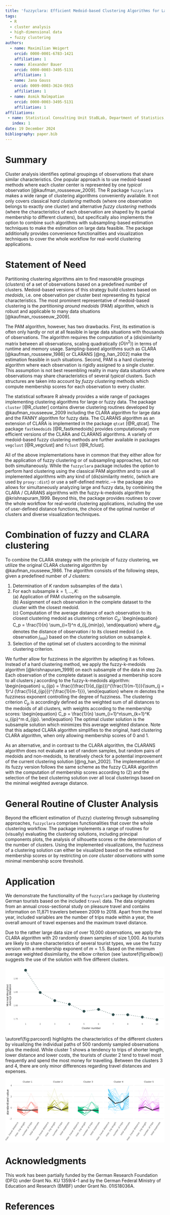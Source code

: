 ```yaml
---
title: 'fuzzyclara: Efficient Medoid-based Clustering Algorithms for Large and Fuzzy Data'
tags:
  - R
  - cluster analysis
  - high-dimensional data
  - fuzzy clustering
authors:
  - name: Maximilian Weigert
    orcid: 0000-0001-6783-1421
    affiliation: 1
  - name: Alexander Bauer
    orcid: 0000-0003-3495-5131
    affiliation: 1
  - name: Jana Gauss
    orcid: 0009-0003-3624-5915
    affiliation: 1
  - name: Asmik Nalmpatian
    orcid: 0000-0003-3495-5131
    affiliation: 1
affiliations:
 - name: Statistical Consulting Unit StaBLab, Department of Statistics, LMU Munich, Germany
   index: 1
date: 19 December 2024
bibliography: paper.bib
---
```


# Summary

Cluster analysis identifies optimal groupings of observations that share similar
characteristics.
One popular approach is to use medoid-based methods where each cluster center is
represented by one *typical* observation [@kaufman_rousseeuw_2009].
The R package `fuzzyclara` makes a wide range of clustering algorithms conveniently available.
It not only covers classical *hard clustering* methods (where one observation belongs to exactly one cluster)
and alternative *fuzzy clustering* methods (where the characteristics of each observation
are shaped by its partial membership to different clusters), but specifically also implements
the option to combine such algorithms with subsampling-based estimation techniques to make the
estimation on large data feasible.
The package additionally provides convenience functionalities and visualization
techniques to cover the whole workflow for real-world clustering applications.


# Statement of Need

Partitioning clustering algorithms aim to find reasonable groupings (*clusters*)
of a set of observations based on a predefined number of clusters.
Medoid-based versions of this strategy build clusters based on *medoids*,
i.e. one observation per cluster best representing its typical characteristics.
The most prominent representative of medoid-based clustering is the
*partitioning around medoids* (PAM) algorithm, which is robust and applicable to
many data situations [@kaufman_rousseeuw_2009].

The PAM algorithm, however, has two drawbacks.
First, its estimation is often only hardly or not at all feasible in large data
situations with thousands of observations.
The algorithm requires the computation of a (dis)similarity matrix between all
observations, scaling quadratically ($O(n^2)$) in terms of runtime and
memory usage.
Sampling-based algorithms such as CLARA [@kaufman_rousseew_1986] or
CLARANS [@ng_han_2002] make the estimation feasible in such situations.
Second, PAM is a hard clustering algorithm where each observation is rigidly
assigned to a single cluster.
This assumption is not best resembling reality in many data situations where
observations may share characteristics of several *typical* clusters.
Such structures are taken into account by *fuzzy clustering* methods which
compute membership scores for each observation to every cluster.

The statistical software R already provides a wide range of packages implementing
clustering algorithms for large or fuzzy data.
The package `cluster` [@R_cluster] contains diverse clustering routines
developed by @kaufman_rousseeuw_2009 including the CLARA algorithm for large
data and the FANNY algorithm for fuzzy data.
The CLARANS algorithm as an extension of CLARA is implemented in the package
`qtcat` [@R_qtcat].
The package `fastkmedoids` [@R_fastkmedoids] provides computationally more efficient
versions of the CLARA and CLARANS algorithms.
A variety of medoid-based fuzzy clustering methods are further available in packages
`vegclust` [@R_vegclust] and `fclust` [@R_fclust].

All of the above implementations have in common that they either allow for the
application of fuzzy clustering or of subsampling approaches, but not both
simultaneously.
While the `fuzzyclara` package includes the option to perform hard clustering
using the classical PAM algorithm and to use all implemented algorithms with
any kind of (dis)similarity metric,
(which are used by `proxy::dist`) or use a self-defined metric.--> 
the package also allows for simultaneously analyzing large and
fuzzy data, by combining the CLARA / CLARANS algorithms with the
fuzzy-k-medoids algorithm by @krishnapuram_1999.
Beyond this, the package provides routines to cover the whole workflow for
real-world clustering applications, including the use of user-defined distance functions,
the choice of the optimal number of clusters and diverse visualization
techniques.

# Combination of fuzzy and CLARA clustering
To combine the CLARA strategy with the principle of fuzzy clustering,
we utilize the original CLARA clustering algorithm by @kaufman_rousseew_1986. The
algorithm consists of the following steps, given a predefined number of $J$
clusters:

1. Determination of $K$ random subsamples of the data \
2. For each subsample $k = 1,..., K$: \
   (a) Application of PAM clustering on the subsample. \
   (b) Assignment of each observation in the complete dataset to the cluster
   with the closest medoid. \
   (c) Computation of the average distance of each observation to its closest
   clustering medoid as clustering criterion $C_p$:
\begin{equation}
C_p = \frac{1}{n} \sum_{i=1}^n d_{ij_{min}p},
\end{equation}
where $d_{ijp}$ denotes the distance of observation $i$ to its closest medoid
(i.e. observation $j_{min}$) based on the clustering solution on subsample $k$.
3. Selection of the optimal set of clusters according to the minimal
clustering criterion.

We further allow for fuzziness in the algorithm by adapting it as follows.
Instead of a hard clustering method, we apply the fuzzy-k-medoids algorithm
[@krishnapuram_1999] on each subsample of the data in step 2a.
Each observation of the complete dataset is assigned a membership score
to all clusters $j$ according to the fuzzy-k-medoids algorithm:
\begin{equation}
u_{ijp} = \frac{(\frac{1}{d_{ijp}})^{\frac{1}{m-1}}}{\sum_{j = 1}^J (\frac{1}{d_{ijp}})^{\frac{1}{m-1}}},
\end{equation}
where $m$ denotes the fuzziness exponent controlling the degree of fuzziness.
The clustering criterion $C_p$ is accordingly defined as the weighted sum of all distances
to the medoids of all clusters, with weights according to the membership scores:
\begin{equation}
C_p = \frac{1}{n} \sum_{i=1}^n\sum_{k=1}^K u_{ijp}^m d_{ijp}.
\end{equation}
The optimal cluster solution is the subsample solution which
minimizes this average weighted distance.
Note that this adapted CLARA algorithm simplifies to the original, hard clustering CLARA
algorithm, when only allowing membership scores of 0 and 1.

As an alternative, and in contrast to the CLARA algorithm, the CLARANS algorithm does not evaluate a
set of random samples, but random pairs of medoids and non-medoids, to iteratively
check for a potential improvement of the current clustering solution [@ng_han_2002].
The implementation of its fuzzy version follows
the same scheme as the fuzzy CLARA algorithm with the computation of membership
scores according to (2) and the selection of the best clustering solution over
all local clusterings based on the minimal weighted average distance.


# General Routine of Cluster Analysis

Beyond the efficient estimation of (fuzzy) clustering through subsampling approaches,
`fuzzyclara` comprises functionalities that cover the whole clustering workflow.
The package implements a range of routines for (visually) evaluating the clustering
solutions, including principal components plots, the analysis of silhouette scores
or the determination of the number of clusters.
Using the implemented visualizations, the fuzziness of a clustering solution can either be visualized
based on the estimated membership scores
or by restricting on *core cluster observations* with some minimal membership score threshold.
<!--The optimal number of clusters may be determined by the function
`evaluate_cluster_numbers` which repeatedly performs the clustering with
different clusters based on the same random samples.-->

# Application
We demonstrate the functionality of the `fuzzyclara` package by clustering
German tourists based on the included `travel` data. The data originates from an
annual cross-sectional study on pleasure travel and contains information on
11\,871 travelers between 2009 to 2018. Apart from the travel year, included variables
are the number of trips made within a year, the overall amount of travel
expenses and the maximum travel distance.

Due to the rather large data size of over 10\,000 observations, we apply the CLARA algorithm with 20
randomly drawn samples of size 1\,000. As tourists are likely to share
characteristics of several tourist types, we use the fuzzy version with a
membership exponent of $m = 1.5$. Based on the minimum average weighted
dissimilarity, the elbow criterion (see \autoref{fig:elbow})
suggests the use of the solution with five different clusters.

![Elbow plot of clustering solutions with 1 to 10 clusters according to the minial average weighted distance.\label{fig:elbow}](figures/travel_elbow.png)

\autoref{fig:parcoord} highlights the characteristics of the different clusters by
visualizing the individual paths of 500 randomly sampled observations plus the
medoid. While cluster 1 shows a tendency to trips of shorter length, lower
distance and lower costs, the tourists of cluster 2 tend to travel most
frequently and spend the most money for travelling. Between the clusters 3 and
4, there are only minor differences regarding travel distances and expenses.

![Parallel coordinate plot showing characteristics of 500 randomly sampled observations over the standardized variables. The characteristics of medoids are highlighted with bold black lines. The transparency of the line represents the membership score of the observation to the assigned cluster where less transparency encodes clearer membership, i.e. a lower degree of fuzziness. \label{fig:parcoord}](figures/travel_clustered.png)

# Acknowledgments

This work has been partially funded by the German Research Foundation (DFG)
under Grant No. KU 1359/4-1 and by the German Federal Ministry of Education and
Research (BMBF) under Grant No. 01IS18036A.

# References
